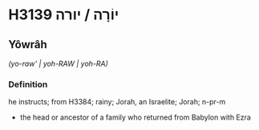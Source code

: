 # H3139 יוֹרָה / יורה

## Yôwrâh

_(yo-raw' | yoh-RAW | yoh-RA)_

### Definition

he instructs; from H3384; rainy; Jorah, an Israelite; Jorah; n-pr-m

- the head or ancestor of a family who returned from Babylon with Ezra
